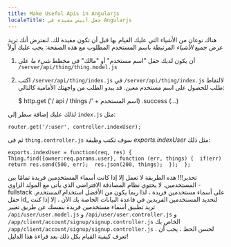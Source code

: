 ```yaml
---
title: Make Useful Apis in Angularjs
localeTitle: جعل أبيس مفيدة في Angularjs
---
```

هناك نوعان من الأشياء التي عليك القيام بها قبل أن تكون مفيدة لك. لنفترض أنك تريد عرض جميع _الأشياء_ المرتبطة باسم المستخدم المطلوب مع هذه الصفحة: يجب عليك أولاً

1.  أن يكون لديك حقل "اسم مستخدم" أو "مالك" في مخطط _شيء ما_ على `/server/api/thing/thing.model.js`
    
2.  اكتب `/server/api/thing/index.js` في `/server/api/thing/index.js` لالتقاط طلب للحصول على اسم مستخدم معين. قد يبدو الطلب من واجهتك الأمامية كالتالي:
    
    $ http.get ('/ api / things /' + اسم المستخدم) .success (…)
    

لذلك عليك إضافة سطر إلى `index.js` مثل:

 `router.get('/:user', controller.indexUser); 
` 

ثم في `thing.controller.js` سوف تكتب وظيفة _exports.indexUser_ مثل ذلك:

 `exports.indexUser = function(req, res) { 
    Thing.find({owner:req.params.user}, function (err, things) { 
        if(err) return res.send(500, err); 
        res.json(200, things); 
    }); 
 }; 
` 

تحذير!!! هذه الطريقة لا تعمل إلا إذا كانت أسماء المستخدمين فريدة تمامًا بين المستخدمين. لا يحتوي نظام المصادقة الافتراضي الذي يأتي مع المولد الزاوي - fullstack على أسماء مستخدمين فريدة ، لذا ربما يكون من الأفضل استخدام _المستخدم._ حقل id\_ لتحديد المستخدمين الفريدين في قاعدة البيانات الخاصة بك الآن ، إلا إذا كنت تريد تطبيق أسماء مستخدمين فريدة بنفسك عن طريق تغيير `/api/user/user.model.js` و `/api/user/user.controller.js` و `/app/client/account/signup/signup.controller.js` الخاص بك `/app/client/account/signup/signup.controller.js` . لحسن الحظ ، يجب أن تعرف كيفية القيام بكل ذلك بعد قراءة هذا الدليل!